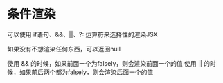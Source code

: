 # 条件渲染
可以使用 if语句、&&、||、?: 运算符来选择性的渲染JSX

如果没有不想渲染任何东西，可以返回null

使用 && 的时候，如果前面一个为falsely，则会渲染前面一个的值
使用 || 的时候，如果前后两个都为falsely，则会渲染后面一个的值
